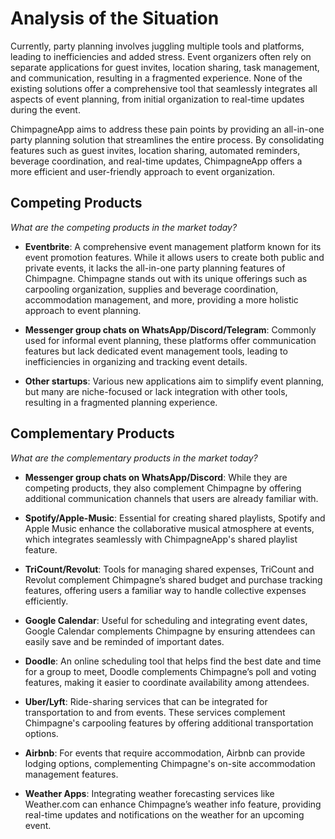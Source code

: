 # Analysis of the Situation

Currently, party planning involves juggling multiple tools and platforms, leading to inefficiencies and added stress. Event organizers often rely on separate applications for guest invites, location sharing, task management, and communication, resulting in a fragmented experience. None of the existing solutions offer a comprehensive tool that seamlessly integrates all aspects of event planning, from initial organization to real-time updates during the event.

ChimpagneApp aims to address these pain points by providing an all-in-one party planning solution that streamlines the entire process. By consolidating features such as guest invites, location sharing, automated reminders, beverage coordination, and real-time updates, ChimpagneApp offers a more efficient and user-friendly approach to event organization.

## Competing Products

*What are the competing products in the market today?*

- **Eventbrite**: A comprehensive event management platform known for its event promotion features. While it allows users to create both public and private events, it lacks the all-in-one party planning features of Chimpagne. Chimpagne stands out with its unique offerings such as carpooling organization, supplies and beverage coordination, accommodation management, and more, providing a more holistic approach to event planning.

- **Messenger group chats on WhatsApp/Discord/Telegram**: Commonly used for informal event planning, these platforms offer communication features but lack dedicated event management tools, leading to inefficiencies in organizing and tracking event details.

- **Other startups**: Various new applications aim to simplify event planning, but many are niche-focused or lack integration with other tools, resulting in a fragmented planning experience.

## Complementary Products

*What are the complementary products in the market today?*

- **Messenger group chats on WhatsApp/Discord**: While they are competing products, they also complement Chimpagne by offering additional communication channels that users are already familiar with.

- **Spotify/Apple-Music**: Essential for creating shared playlists, Spotify and Apple Music enhance the collaborative musical atmosphere at events, which integrates seamlessly with ChimpagneApp's shared playlist feature.

- **TriCount/Revolut**: Tools for managing shared expenses, TriCount and Revolut complement Chimpagne’s shared budget and purchase tracking features, offering users a familiar way to handle collective expenses efficiently.

- **Google Calendar**: Useful for scheduling and integrating event dates, Google Calendar complements Chimpagne by ensuring attendees can easily save and be reminded of important dates.

- **Doodle**: An online scheduling tool that helps find the best date and time for a group to meet, Doodle complements Chimpagne’s poll and voting features, making it easier to coordinate availability among attendees.

- **Uber/Lyft**: Ride-sharing services that can be integrated for transportation to and from events. These services complement Chimpagne's carpooling features by offering additional transportation options.

- **Airbnb**: For events that require accommodation, Airbnb can provide lodging options, complementing Chimpagne's on-site accommodation management features.

- **Weather Apps**: Integrating weather forecasting services like Weather.com can enhance Chimpagne’s weather info feature, providing real-time updates and notifications on the weather for an upcoming event.

